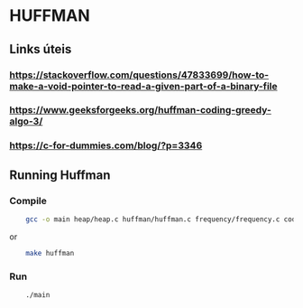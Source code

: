 
# HUFFMAN

## Links úteis

### <https://stackoverflow.com/questions/47833699/how-to-make-a-void-pointer-to-read-a-given-part-of-a-binary-file>

### <https://www.geeksforgeeks.org/huffman-coding-greedy-algo-3/>

### <https://c-for-dummies.com/blog/?p=3346>

## Running Huffman

### Compile

```bash
    gcc -o main heap/heap.c huffman/huffman.c frequency/frequency.c codes/codes.c compress/compress.c main.c
```

or

```bash
    make huffman
```

### Run

```bash
    ./main
```
